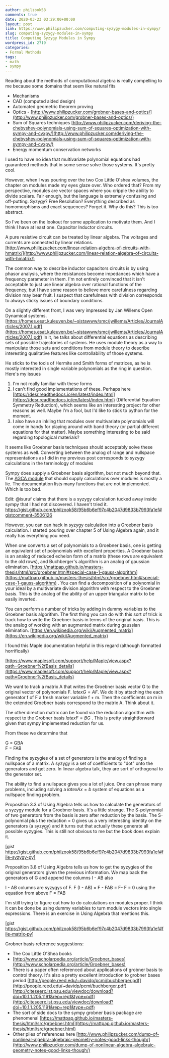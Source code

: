 ```yaml
---
author: philzook58
comments: true
date: 2020-03-23 03:29:00+00:00
layout: post
link: https://www.philipzucker.com/computing-syzygy-modules-in-sympy/
slug: computing-syzygy-modules-in-sympy
title: Computing Syzygy Modules in Sympy
wordpress_id: 2719
categories:
- Formal Methods
tags:
- math
- sympy
---
```





Reading about the methods of computational algebra is really compelling to me because some domains that seem like natural fits







  * Mechanisms
  * CAD (computed aided design)
  * Automated geometric theorem proving 
  * Optics - [http://www.philipzucker.com/grobner-bases-and-optics/](http://www.philipzucker.com/grobner-bases-and-optics/)
  * Sum of Squares techniques  [http://www.philipzucker.com/deriving-the-chebyshev-polynomials-using-sum-of-squares-optimization-with-sympy-and-cvxpy/](http://www.philipzucker.com/deriving-the-chebyshev-polynomials-using-sum-of-squares-optimization-with-sympy-and-cvxpy/)
  * Energy momentum conservation networks






I used to have no idea that multivariate polynomial equations had guaranteed methods that in some sense solve those systems. It's pretty cool.







However, when I was pouring over the two Cox Little O'shea volumes, the chapter on modules made my eyes glaze over. Who ordered that? From my perspective, modules are vector spaces where you cripple the ability to divide scalars. Fair enough, but the language is extremely confusing and off-putting. Syzygy? Free Resolution? Everything described as homomorphisms and exact sequences? Forget it. Why do this? This is too abstract. 







So I've been on the lookout for some application to motivate them. And I think I have at least one. Capacitor Inductor circuits.







A pure resistive circuit can be treated by linear algebra. The voltages and currents are connected by linear relations. [http://www.philipzucker.com/linear-relation-algebra-of-circuits-with-hmatrix/](http://www.philipzucker.com/linear-relation-algebra-of-circuits-with-hmatrix/)







The common way to describe inductor capacitors circuits is by using phasor analysis, where the resistances become impedances which have a frequency parameter in them. I'm not entirely convinced that it isn't acceptable to just use linear algebra over rational functions of the frequency, but I have some reason to believe more carefulness regarding division may bear fruit. I suspect that carefulness with division corresponds  to always sticky issues of boundary conditions.







On a slightly different front, I was very impressed by Jan Willems Open Dynamical systems. [https://homes.esat.kuleuven.be/~sistawww/smc/jwillems/Articles/JournalArticles/2007.1.pdf](https://homes.esat.kuleuven.be/~sistawww/smc/jwillems/Articles/JournalArticles/2007.1.pdf) In it, he talks about differential equations as describing sets of possible trajectories of systems. He uses module theory as a way to manipulate those sets and conditions from module theory to describe interesting qualitative features like controllability of those systems.







He sticks to the tools of Hermite and Smith forms of matrices, as he is mostly interested in single variable polynomials as the ring in question.  Here's my issues







  1. I'm not really familiar with these forms
  2. I can't find good implementations of these. Perhaps here [https://desr.readthedocs.io/en/latest/index.html](https://desr.readthedocs.io/en/latest/index.html) (Differential Equation Symmetry Reduction), which seems like an interesting project for other reasons as well. Maybe I'm a fool, but I'd like to stick to python for the moment.
  3. I also have an inkling that modules over multivariate polynomials will come in handy for playing around with band theory (or partial different equations for that matter). Maybe something interesting to be said regarding topological materials? 






It seems like Groebner basis techniques should acceptably solve these systems as well. Converting between the analog of range and nullspace representations as I did in my previous post corresponds to syzygy calculations in the terminology of modules







Sympy does supply a Groebner basis algorithm, but not much beyond that. The [AGCA module](https://docs.sympy.org/latest/modules/polys/agca.html) that should supply calculations over modules is mostly a lie. The documentation lists many functions that are not implemented. Which is too bad.







Edit: @isuruf claims that there is a syzygy calculation tucked away inside sympy that I had not discovered.  I haven't tried it. https://gist.github.com/philzook58/95b6b6ef97c4b2047d9833b7993fa1ef#gistcomment-3506126







However, you can can hack in syzygy calculation into a Groebner basis calculation. I started pouring over chapter 5 of Using Algebra again, and it really has everything you need.







When one converts a set of polynomials to a Groebner basis, one is getting an equivalent set of polynomials with excellent properties. A Groebner basis is an analog of reduced echelon form of a matrix (these rows are equivalent to the old rows), and Buchberger's algorithm is an analog of gaussian elimination. [https://mattpap.github.io/masters-thesis/html/src/groebner.html#special-case-1-gauss-algorithm](https://mattpap.github.io/masters-thesis/html/src/groebner.html#special-case-1-gauss-algorithm) . You can  find a decomposition of a polynomial in your ideal by a multivariate division algorithm with respect to the Groebner basis. This is the analog of the ability of an upper triangular matrix to be easily inverted.







You can perform a number of tricks by adding in dummy variables to the Groebner basis algorithm. The first thing you can do with this sort of trick is track how to write the Groebner basis in terms of the original basis. This is the analog of working with an augmented matrix during gaussian elimination. [https://en.wikipedia.org/wiki/Augmented_matrix](https://en.wikipedia.org/wiki/Augmented_matrix)







I found this Maple documentation helpful in this regard (although formatted horrifically)







[https://www.maplesoft.com/support/help/Maple/view.aspx?path=Groebner%2fBasis_details](https://www.maplesoft.com/support/help/Maple/view.aspx?path=Groebner%2fBasis_details)







We want to track a matrix A that writes the Groebner basis vector G to the original vector of polynomials F. $latex G = AF$. We do it by attaching the each generator f of F a fresh marker variable f + m. Then the coefficients on m in the extended Groebner basis correspond to the matrix A. Think about it.







The other direction matrix can be found via the reduction algorithm with respect to the Grobner basis  $latex F = BG$ . This is pretty straightforward given that sympy implemented reduction for us.







From these we determine that







G = GBA  
F = FAB







Finding the syzygies of a set of generators is the analog of finding a nullspace of a matrix. A syzygy is a set of coefficients to "dot" onto the generators and get zero. In linear algebra talk, they are sort of orthogonal to the generator set.







The ability to find a nullspace gives you a lot of juice. One can phrase many problems, including solving a $latex Ax=b$ system of equations as a nullspace finding problem. 







Proposition 3.3 of Using Algebra tells us how to calculate the generators of a syzygy module for a Groebner basis. It's a little strange. The S-polynomial of two generators from the basis is zero after reduction by the basis. The S-polynomial plus the reduction = 0 gives us a very interesting identity on the generators (a syzygy) and it turns out that actually these generate all possible syzygies. This is still not obvious to me but the book does explain it.





[gist https://gist.github.com/philzook58/95b6b6ef97c4b2047d9833b7993fa1ef#file-syzygy-py]





Proposition 3.8 of Using Algebra tells us how to get the syzygies of the original generators given the previous information. We map back the generators of G and append the columns I - AB  also







I - AB columns are syzygys of F. F (I - AB) = F - FAB = F- F = 0  using the equation from above F = FAB 







I'm still trying to figure out how to do calculations on modules proper. I think it can be done be using dummy variables to turn module vectors into single expressions. There is an exercise in Using Algebra that mentions this.





[gist https://gist.github.com/philzook58/95b6b6ef97c4b2047d9833b7993fa1ef#file-matrix-py]





Grobner basis reference suggestions:







  * The Cox Little O'Shea books 
  * [http://www.scholarpedia.org/article/Groebner_bases](http://www.scholarpedia.org/article/Groebner_bases)
  * There is a paper often referenced about applications of grobner basis to control theory. It's also a pretty excellent introduction to grobner bases period  [http://people.reed.edu/~davidp/pcmi/buchberger.pdf](http://people.reed.edu/~davidp/pcmi/buchberger.pdf)  [http://citeseerx.ist.psu.edu/viewdoc/download?doi=10.1.1.205.1191&rep=rep1&type=pdf](http://citeseerx.ist.psu.edu/viewdoc/download?doi=10.1.1.205.1191&rep=rep1&type=pdf)
  * The sort of side docs to the sympy grobner basis package are phenomenal [https://mattpap.github.io/masters-thesis/html/src/groebner.html](https://mattpap.github.io/masters-thesis/html/src/groebner.html)
  * Other piles of references here [http://www.philipzucker.com/dump-of-nonlinear-algebra-algebraic-geometry-notes-good-links-though/](http://www.philipzucker.com/dump-of-nonlinear-algebra-algebraic-geometry-notes-good-links-though/)


